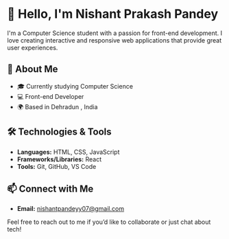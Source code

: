 # 👋 Hello, I'm Nishant Prakash Pandey

I'm a Computer Science student with a passion for front-end development. I love creating interactive and responsive web applications that provide great user experiences.

## 🌱 About Me
- 🎓 Currently studying Computer Science
- 💻 Front-end Developer
- 🌍 Based in Dehradun , India

## 🛠️ Technologies & Tools
- **Languages:** HTML, CSS, JavaScript
- **Frameworks/Libraries:** React
- **Tools:** Git, GitHub, VS Code


## 📫 Connect with Me

- **Email:** nishantpandeyy07@gmail.com

Feel free to reach out to me if you’d like to collaborate or just chat about tech!

